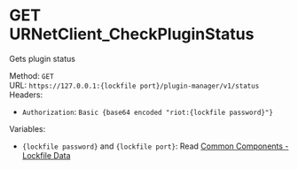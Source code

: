 # GET URNetClient_CheckPluginStatus

Gets plugin status  


Method: `GET`  
URL: `https://127.0.0.1:{lockfile port}/plugin-manager/v1/status`  
Headers:
 - `Authorization`: `Basic {base64 encoded "riot:{lockfile password}"}`

Variables:
 - `{lockfile password}` and `{lockfile port}`: Read [Common Components - Lockfile Data](..\common-components.md#lockfile-data)

